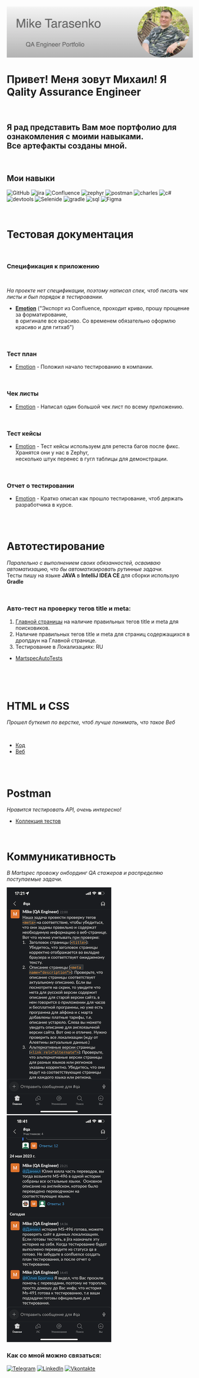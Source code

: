 [![Header](https://github.com/Mixarder/Mixarder/blob/main/assets/myHeader.png)](https://github.com/Mixarder)

# **Привет! Меня зовут Михаил! Я Qality Assurance Engineer**

<br>

## Я рад представить Вам мое портфолио для ознакомления с моими навыками. <br> Все артефакты созданы мной.

<br>

## Мои навыки

![GitHub](https://img.shields.io/badge/-Git-090909?style=for-the-badge&logo=Github)
![jira](https://img.shields.io/badge/-jira-090909?style=for-the-badge&logo=jira&logoColor=blue)
![Confluence](https://img.shields.io/badge/-Confluence-090909?style=for-the-badge&logo=confluence&logoColor=blue)
![zephyr](https://img.shields.io/badge/-zephyr-090909?style=for-the-badge&logo=zephyr)
![postman](https://img.shields.io/badge/-postman-090909?style=for-the-badge&logo=postman)
![charles](https://img.shields.io/badge/-charles-090909?style=for-the-badge&logo=)
![c#](https://img.shields.io/badge/-C%23-090909?style=for-the-badge&logo=C)
![devtools](https://img.shields.io/badge/-devtools-090909?style=for-the-badge&logo=googlechrome&logoColor=grey)
![Selenide](https://img.shields.io/badge/-selenide-090909?style=for-the-badge&logo=selenium)
![gradle](https://img.shields.io/badge/-gradle-090909?style=for-the-badge&logo=gradle)
![sql](https://img.shields.io/badge/-mysql-090909?style=for-the-badge&logo=mysql)
![Figma](https://img.shields.io/badge/-Figma-090909?style=for-the-badge&logo=Figma)

<br>

# Тестовая документация

<br>

### **Спецификация к приложению**

<br>

*На проекте нет спецификации, поэтому  написал спек, чтоб писать чек листы и был порядок в тестировании.*

- [**Emotion**](https://github.com/Mixarder/Mixarder/blob/main/SD-Emotion(RUS)-280523-211847.pdf) ("Экспорт из Confluence, проходит криво, прошу прощение за форматирование,<br> в оригинале все красиво. Со временем обязательно оформлю красиво и для гитхаб")

<br>


### **Тест план**

 - [Emotion](https://github.com/Mixarder/Mixarder/blob/main/artefact/EmotionTestPlan.md) - Положил начало тестированию в компании.

 <br>

### **Чек листы**

- [Emotion](https://docs.google.com/spreadsheets/d/1OZubMCnl1pbZCLxDI4emdeFgaY2itGqePED_JuvEDv8/edit?usp=sharing) - Написал один большой чек лист по всему приложению. 

<br>

### **Тест кейсы**

- [Emotion](https://docs.google.com/spreadsheets/d/1ijUcIafTTJ8n7wXpHnUkmc9Cv7rzhq0mx-89DPYoBPA/edit?usp=sharing) - Тест кейсы используем для ретеста багов после фикс. Хранятся они у нас в Zephyr,<br> несколько штук перенес в гугл таблицы для демонстрации.

<br>

### **Отчет о тестировании**

- [Emotion](https://github.com/Mixarder/Mixarder/blob/main/artefact/EmotionTestReport.md) - Кратко описал как прошло тестирование, чтоб держать разработчика в курсе.

<br><br>




# **Автотестирование**
*Паралельно с выполнением своих обязанностей, осваиваю автоматизацию, что бы автоматизировать рутинные задачи.*<br>
Тесты пишу на языке **JAVA** в **IntelliJ IDEA CE** для сборки использую **Gradle**<br>

<br>

### Авто-тест на проверку тегов title и meta:
1. [Главной страницы](https://martspec.com/) на наличие правильных тегов title и meta для поисковиков.
2. Hаличие правильных тегов title и meta для страниц содержащихся в дропдаун на Главной странице. 
3. Тестирование в Локализациях: RU
- [MartspecAutoTests](https://github.com/Mixarder/MartspecAutoTests)

<br><br><br>

# **HTML и CSS**
*Прошел буткемп по верстке, чтоб лучше понимать, что такое Веб*

<br>

- [Код](https://github.com/Mixarder/Mixarder.github.io)
- [Веб](https://mixarder.github.io/)

<br>
<br>

# Postman
*Нравится тестировать API, очень интересно!*
   - [Коллекция тестов](https://github.com/Mixarder/Postman_Traning_DummyAPI) 
 
 <br>

# Коммуникативность

*В Martspec провожу онбординг QA стажеров и распределяю поступаемые задачи.*

<a href="https://github.com/Mixarder/Mixarder/blob/main/assets/pic001.png" target="_blank">
  <img src="https://github.com/Mixarder/Mixarder/blob/main/assets/pic001.png" alt="pic001" style="max-width: 300px;">
</a>

<a href="https://github.com/Mixarder/Mixarder/blob/main/assets/pic002.png" target="_blank">
  <img src="https://github.com/Mixarder/Mixarder/blob/main/assets/pic002.png" alt="pic002" style="max-width: 300px;">
</a>

### Как со мной можно связаться: 
[![Telegram](https://img.shields.io/badge/-Telegram-090909?style=for-the-badge&logo=telegram&logoColor=27A0D9)](https://t.me/Mixard)
[![LinkedIn](https://img.shields.io/badge/-LinkedIn-090909?style=for-the-badge&logo=linkedin&logoColor=007BB6)](https://www.linkedin.com/in/mike-tarasenko-qa/)
[![Vkontakte](https://img.shields.io/badge/-Vkontakte-090909?style=for-the-badge&logo=Vk&logoColor=4F7DB3)](https://vk.com/shadowtenka)


<br>
<br>
<br>